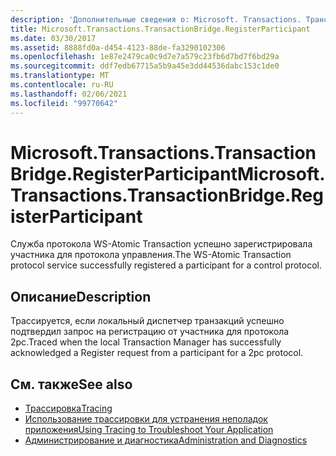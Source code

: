 ```yaml
---
description: 'Дополнительные сведения о: Microsoft. Transactions. Трансактионбридже. РегистерпартиЦипант'
title: Microsoft.Transactions.TransactionBridge.RegisterParticipant
ms.date: 03/30/2017
ms.assetid: 8888fd0a-d454-4123-88de-fa3290102306
ms.openlocfilehash: 1e87e2479ca0c9d7e7a579c23fb6d7bd7f6bd29a
ms.sourcegitcommit: ddf7edb67715a5b9a45e3dd44536dabc153c1de0
ms.translationtype: MT
ms.contentlocale: ru-RU
ms.lasthandoff: 02/06/2021
ms.locfileid: "99770642"
---
```

# <a name="microsofttransactionstransactionbridgeregisterparticipant"></a><span data-ttu-id="60129-103">Microsoft.Transactions.TransactionBridge.RegisterParticipant</span><span class="sxs-lookup"><span data-stu-id="60129-103">Microsoft.Transactions.TransactionBridge.RegisterParticipant</span></span>

<span data-ttu-id="60129-104">Служба протокола WS-Atomic Transaction успешно зарегистрировала участника для протокола управления.</span><span class="sxs-lookup"><span data-stu-id="60129-104">The WS-Atomic Transaction protocol service successfully registered a participant for a control protocol.</span></span>  
  
## <a name="description"></a><span data-ttu-id="60129-105">Описание</span><span class="sxs-lookup"><span data-stu-id="60129-105">Description</span></span>  

 <span data-ttu-id="60129-106">Трассируется, если локальный диспетчер транзакций успешно подтвердил запрос на регистрацию от участника для протокола 2pc.</span><span class="sxs-lookup"><span data-stu-id="60129-106">Traced when the local Transaction Manager has successfully acknowledged a Register request from a participant for a 2pc protocol.</span></span>  
  
## <a name="see-also"></a><span data-ttu-id="60129-107">См. также</span><span class="sxs-lookup"><span data-stu-id="60129-107">See also</span></span>

- [<span data-ttu-id="60129-108">Трассировка</span><span class="sxs-lookup"><span data-stu-id="60129-108">Tracing</span></span>](index.md)
- [<span data-ttu-id="60129-109">Использование трассировки для устранения неполадок приложения</span><span class="sxs-lookup"><span data-stu-id="60129-109">Using Tracing to Troubleshoot Your Application</span></span>](using-tracing-to-troubleshoot-your-application.md)
- [<span data-ttu-id="60129-110">Администрирование и диагностика</span><span class="sxs-lookup"><span data-stu-id="60129-110">Administration and Diagnostics</span></span>](../index.md)
